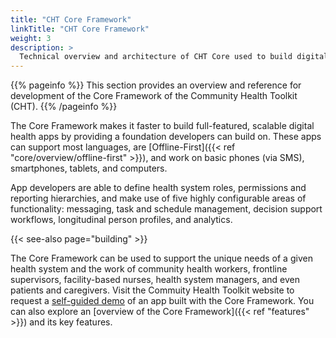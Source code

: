 ```yaml
---
title: "CHT Core Framework"
linkTitle: "CHT Core Framework"
weight: 3
description: >
  Technical overview and architecture of CHT Core used to build digital health applications
---
```


{{% pageinfo %}}
This section provides an overview and reference for development of the Core Framework of the Community Health Toolkit (CHT).
{{% /pageinfo %}}

The Core Framework makes it faster to build full-featured, scalable digital health apps by providing a foundation developers can build on. These apps can support most languages, are [Offline-First]({{< ref "core/overview/offline-first" >}}), and work on basic phones (via SMS), smartphones, tablets, and computers.

App developers are able to define health system roles, permissions and reporting hierarchies, and make use of five highly configurable areas of functionality: messaging, task and schedule management, decision support workflows, longitudinal person profiles, and analytics.

{{< see-also page="building" >}}

The Core Framework can be used to support the unique needs of a given health system and the work of community health workers, frontline supervisors, facility-based nurses, health system managers, and even patients and caregivers. Visit the Commuity Health Toolkit website to request a [self-guided demo](https://communityhealthtoolkit.org/contact) of an app built with the Core Framework. You can also explore an [overview of the Core Framework]({{< ref "features" >}}) and its key features.

